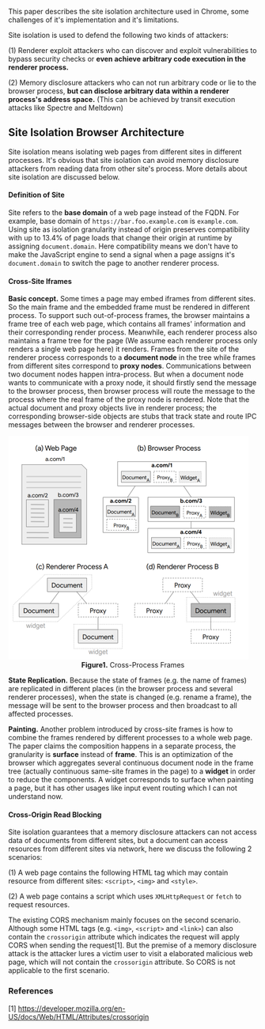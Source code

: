 This paper describes the site isolation architecture used in Chrome, some challenges of it's implementation and it's limitations.

Site isolation is used to defend the following two kinds of attackers:

(1) Renderer exploit attackers who can discover and exploit vulnerabilities to bypass security checks or **even achieve arbitrary code execution in the renderer process.**

(2) Memory disclosure attackers who can not run arbitrary code or lie to the browser process, **but can disclose arbitrary data within a renderer process's address space.** (This can be achieved by transit execution attacks like Spectre and Meltdown)

## Site Isolation Browser Architecture

Site isolation means isolating web pages from different sites in different processes. It's obvious that site isolation can avoid memory disclosure attackers from reading data from other site's process. More details about site isolation are discussed below.

#### Definition of Site

Site refers to the **base domain** of a web page instead of the FQDN. For example, base domain of `https://bar.foo.example.com` is `example.com`. Using site as isolation granularity instead of origin preserves compatibility with up to 13.4% of page loads that change their origin at runtime by assigning `document.domain`. Here compatibility means we don't have to make the JavaScript engine to send a signal when a page assigns it's `document.domain` to switch the page to another renderer process.

#### Cross-Site Iframes

**Basic concept.** Some times a page may embed iframes from different sites. So the main frame and the embedded frame must be rendered in different process. To support such out-of-process frames, the browser maintains a frame tree of each web page, which contains all frames' information and their corresponding render process. Meanwhile, each renderer process also maintains a frame tree for the page (We assume each renderer process only renders a single web page here) it renders. Frames from the site of the renderer process corresponds to a **document node** in the tree while frames from different sites correspond to **proxy nodes**. Communications between two document nodes happen intra-process. But when a document node wants to communicate with a proxy node, it should firstly send the message to the browser process, then browser process will route the message to the process where the real frame of the proxy node is rendered. Note that the actual document and proxy objects live in renderer process; the corresponding browser-side objects are stubs that track state and route IPC messages between the browser and renderer processes.

<img src="Site Isolation.png" style="zoom:50%;" />

<center><b>Figure1.</b> Cross-Process Frames</center>

**State Replication.** Because the state of frames (e.g. the name of frames) are replicated in different places (in the browser process and several renderer processes), when the state is changed (e.g. rename a frame), the message will be sent to the browser process and then broadcast to all affected processes. 

**Painting.** Another problem introduced by cross-site frames is how to combine the frames rendered by different processes to a whole web page. The paper claims the composition happens in a separate process, the granularity is **surface** instead of **frame**. This is an optimization of the browser which aggregates several continuous document node in the frame tree (actually continuous same-site frames in the page) to a **widget** in order to reduce the components. A widget corresponds to surface when painting a page, but it has other usages like input event routing which I can not understand now.

#### Cross-Origin Read Blocking

Site isolation guarantees that a memory disclosure attackers can not access data of documents from different sites, but a document can access resources from different sites via network, here we discuss the following 2 scenarios:

(1) A web page contains the following HTML tag which may contain resource from different sites: `<script>`, `<img>` and `<style>`.

(2) A web page contains a script which uses `XMLHttpRequest` or `fetch` to request resources.

The existing CORS mechanism mainly focuses on the second scenario. Although some HTML tags (e.g. `<img>`, `<script>` and `<link>`) can also contain the `crossorigin` attribute which indicates the request will apply CORS when sending the request[1]. But the premise of a memory disclosure attack is the attacker lures a victim user to visit a elaborated malicious web page, which will not contain the `crossorigin` attribute. So CORS is not applicable to the first scenario. 



### References

[1] https://developer.mozilla.org/en-US/docs/Web/HTML/Attributes/crossorigin

